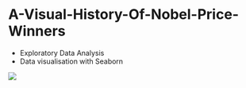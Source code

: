 # A-Visual-History-Of-Nobel-Price-Winners
- Exploratory Data Analysis
- Data visualisation with Seaborn

![](\Alfred_Nobel)
